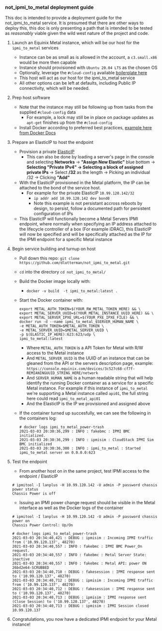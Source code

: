 ### not_ipmi_to_metal deployment guide



This doc is intended to provide a deployment guide for the not_ipmi_to_metal service. It is presumed that there are other ways to deploy this, this doc is only presenting a path that is intended to be tested as *reasonably* viable given the wild west nature of the project and code.


1) Launch an Equinix Metal instance, which will be our host for the `ipmi_to_metal` services
    * Instance can be as small as is allowed in the account, a `c3.small.x86` would be more then capable
    * Instance should provisioned with `Ubuntu 20.04 LTS` as the chosen OS
    * Optionally, leverage the `#cloud-config` available [boilerplate here](https://github.com/dlotterman/metal_code_snippets/blob/main/boiler_plate_cloud_inits/ubuntu2004.yaml)
    * This host will act as our host for the ipmi_to_metal service
    * All other options can be left at defaults, including Public IP connectivity, which will be needed.

2) Prep host software
    * Note that the instance may still be following up from tasks from the supplied `#cloud-config` data
        * For example, a lock may still be in place on package updates as `apt-get` finishes up from the `#cloud-config` 
    * Install Docker according to preferred best practices, [example here from Docker Docs](https://docs.docker.com/engine/install/ubuntu/)

3) Prepare an ElasticIP to host the endpoint
    * Provision a private [ElasticIP](https://metal.equinix.com/developers/docs/networking/elastic-ips/)
        * This can also be done by loading a server's page in the console and selecting **Networks** -> **"Assign New Elastic"** blue bottom -> **Selecting "Private IPv4" -> Selecting a block of assigned private IPs** -> Select **/32** as the length -> Picking an individual /32 -> Clicking **"Add"**
    * With the ElasticIP provisioned in the Metal platform, the IP can be attached to the bond of the service host. 
        * For example for the private ElasticIP `10.99.120.142/32`
            * `ip addr add 10.99.120.142 dev bond0`
            * Note this example is not persistant accross reboots by design, to persist, follow a documented path for persistent configuration of IPs
    * This ElasticIP will functionally become a Metal Servers IPMI endpoint, where normally when specifying an IP address attached to the lifecycle controller of a box (For example iDRAC), this ElasticIP will now be specified and will be specifically attached as the IP for the IPMI endpoint for a specific Metal instance

4) Begin service building and turnup on host
    * Pull down this repo: `git clone https://github.com/dlotterman/not_ipmi_to_metal.git`
    * `cd` into the directory `cd not_ipmi_to_metal/`
    * Build the Docker image locally with:
      * `docker -v build  -t ipmi_to_metal:latest .`
    * Start the Docker container with:
        ```
        export METAL_AUTH_TOKEN=$(YOUR_RW_METAL_TOKEN_HERE) && \
        export METAL_SERVER_UUID=$(YOUR_METAL_INSTANCE_UUID_HERE) && \
        export METAL_SERVER_IPXE_URL=$(YOUR_PXE_IPXE_FILE) && \ 
        docker run -d --name ipmi_to_metal_$SERVER_HUMAN_NAME \
		-e METAL_AUTH_TOKEN=$METAL_AUTH_TOKEN \
		-e METAL_SERVER_UUID=$METAL_SERVER_UUID \
        -p $(ELASTIC_IP_HERE):623:623/udp \
        ipmi_to_metal:latest
        ```
        
        * Where `METAL_AUTH_TOKEN` is a API Token for Metal with R/W access to the Metal instance
        * And `METAL_SERVER_UUID` is the UUID of an instance that can be gleaned from the API or the servers description page, example: `https://console.equinix.com/devices/3c527c68-cf7f-REMIANINGUUID_STRING_HERE/network`
        * And `SERVER_HUMAN_NAME` is a human readable string that will help identify the running Docker container as a service for a specific Metal instance. For example if this instance of `ipmi_to_metal` we're supporting a Metal instance called `api01`, the full string here could read `ipmi_to_metal_api01`
        * And the ElasticIP is the IP we provisioned and assigned above
    * If the container turned up succesfully, we can see the following in the containers log:
        ```
        # docker logs ipmi_to_metal_power-trash
        2021-03-03 20:30:36,299 : INFO : fakebmc : IPMI BMC initialized.
        2021-03-03 20:30:36,299 : INFO : ipmisim : CloudStack IPMI Sim BMC initialized
        2021-03-03 20:30:36,300 : INFO : ipmi_to_metal : Started ipmi_to_metal server on 0.0.0.0:623
        ```
        
5) Test the endpoint
    * From another host on in the same project, test IPMI access to the endpoint / ElasticIP
    ```
    # ipmitool -I lanplus -H 10.99.120.142 -U admin -P password chassis power status
    Chassis Power is off
    ```
    * Issuing an IPMI power change request should be visible in the Metal interface as well as the Docker logs of the container
    ```
    # ipmitool -I lanplus -H 10.99.120.142 -U admin -P password chassis power on
    Chassis Power Control: Up/On
    ```
    ```
    # docker logs ipmi_to_metal_power-trash
    2021-03-03 20:34:40,421 : DEBUG : ipmisim : Incoming IPMI traffic from ('10.99.120.137', 48270)
    2021-03-03 20:34:40,557 : INFO : fakebmc : IPMI BMC Power_On request.
    2021-03-03 20:34:40,557 : INFO : fakebmc : Metal Server State: inactive
    2021-03-03 20:34:40,557 : INFO : fakebmc : Metal API: power ON 26bd2e64-SCRUBBED
    2021-03-03 20:34:40,710 : DEBUG : fakesession : IPMI response sent to ('10.99.120.137', 48270)
    2021-03-03 20:34:40,712 : DEBUG : ipmisim : Incoming IPMI traffic from ('10.99.120.137', 48270)
    2021-03-03 20:34:40,712 : DEBUG : fakesession : IPMI response sent to ('10.99.120.137', 48270)
    2021-03-03 20:34:40,713 : DEBUG : ipmisim : IPMI response sent (Close Session) to ('10.99.120.137', 48270)
    2021-03-03 20:34:40,713 : DEBUG : ipmisim : IPMI Session closed 10.99.120.137
    ```
   
6) Congratulations, you now have a dedicated IPMI endpoint for your Metal instance!
